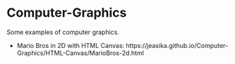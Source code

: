 # Computer-Graphics
Some examples of computer graphics.

<ul>
  <li> Mario Bros in 2D with HTML Canvas: https://jeasika.github.io/Computer-Graphics/HTML-Canvas/MarioBros-2d.html </li>
</ul>

